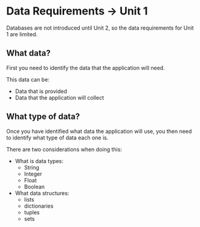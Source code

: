 # Data Requirements &rarr; Unit 1

Databases are not introduced until Unit 2, so the data requirements for Unit 1 are limited.

## What data?

First you need to identify the data that the application will need.

This data can be:

- Data that is provided
- Data that the application will collect

## What type of data?

Once you have identified what data the application will use, you then need to identify what type of data each one is.

There are two considerations when doing this:

- What is data types:
  - String
  - Integer
  - Float
  - Boolean
- What data structures:
  - lists
  - dictionaries
  - tuples
  - sets
